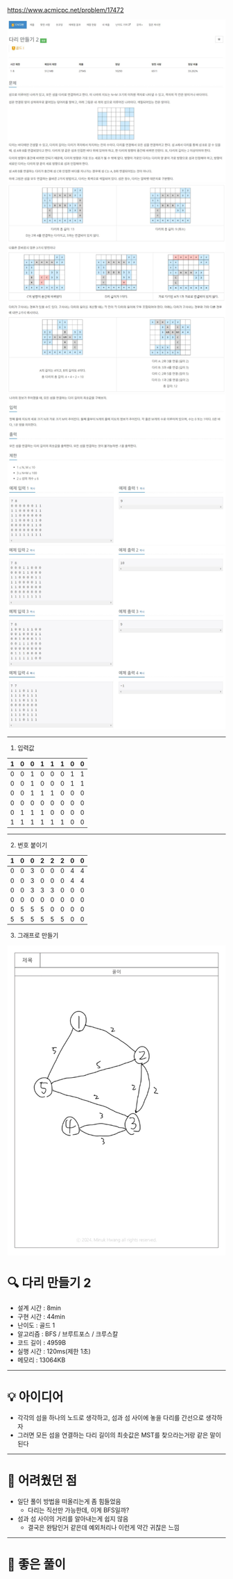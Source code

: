 https://www.acmicpc.net/problem/17472

<img src="./사진1.jpg">
<img src="./사진2.jpg">
<img src="./사진3.jpg">
<img src="./사진4.jpg">

<hr>

1. 입력값

|1|0|0|1|1|1|0|0|
|-|-|-|-|-|-|-|-|
|0|0|1|0|0|0|1|1|
|0|0|1|0|0|0|1|1|
|0|0|1|1|1|0|0|0|
|0|0|0|0|0|0|0|0|
|0|1|1|1|0|0|0|0|
|1|1|1|1|1|1|0|0|

<hr>

2. 번호 붙이기

|1|0|0|2|2|2|0|0|
|-|-|-|-|-|-|-|-|
|0|0|3|0|0|0|4|4|
|0|0|3|0|0|0|4|4|
|0|0|3|3|3|0|0|0|
|0|0|0|0|0|0|0|0|
|0|5|5|5|0|0|0|0|
|5|5|5|5|5|5|0|0|

3. 그래프로 만들기
<img src="./사진5.jpg">

# 🔍 다리 만들기 2
- 설계 시간 : 8min
- 구현 시간 : 44min
- 난이도 : 골드 1
- 알고리즘 : BFS / 브루트포스 / 크루스칼
- 코드 길이 : 4959B
- 실행 시간 : 120ms(제한 1초)
- 메모리 : 13064KB

------------------------------

# 💡 아이디어

- 각각의 섬을 하나의 노드로 생각하고, 섬과 섬 사이에 놓을 다리를 간선으로 생각하자
- 그러면 모든 섬을 연결하는 다리 길이의 최솟값은 MST를 찾으라는거랑 같은 말이 된다

------------------------------

# 🧠 어려웠던 점

- 일단 풀이 방법을 떠올리는게 좀 힘들었음
  - 다리는 직선만 가능한데, 이게 BFS일까?
- 섬과 섬 사이의 거리를 알아내는게 쉽지 않음
  - 결국은 완탐인거 같은데 예외처리나 이런게 약간 귀찮은 느낌

------------------------------

# 🧐 좋은 풀이

